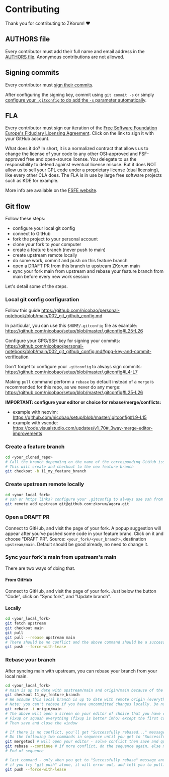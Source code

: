 # Contributing

Thank you for contributing to ZKorum! ❤️

## AUTHORS file

Every contributor must add their full name and email address in the [AUTHORS file](./AUTHORS). Anonymous contributions are not allowed.

## Signing commits

Every contributor must [sign their commits](https://docs.github.com/en/authentication/managing-commit-signature-verification/signing-commits).

After configuring the signing key, commit using `git commit -s` or simply [configure your `.gitconfig` to do add the `-s` parameter automatically](https://github.com/zkorum/agora/blob/main/CONTRIBUTING.md#local-git-config-configuration).

## FLA

Every contributor must sign our iteration of the [Free Software Foundation Europe's Fiduciary Licensing Agreement](https://cla-assistant.io/zkorum/zkorum). Click on the link to sign it with your GitHub account.

What does it do? In short, it is a normalized contract that allows us to change the license of your code to any other OSI-approved and FSF-approved free and open-source license. You delegate to us the responsibility to defend against eventual license misuse. But it does NOT allow us to sell your GPL code under a proprietary license (dual licensing), like every other CLA does. The FLA is in use by large free software projects such as KDE for example.

More info are available on the [FSFE website](https://fsfe.org/activities/fla/fla.en.html).

## Git flow

Follow these steps:

- configure your local git config
- connect to GitHub
- fork the project to your personal account
- clone your fork to your computer
- create a feature branch (never push to main)
- create upstream remote locally
- do some work, commit and push on this feature branch
- open a DRAFT PR from this branch to upstream ZKorum main
- sync your fork main from upstream and rebase your feature branch from main before every new work session

Let's detail some of the steps.

### Local git config configuration

Follow this guide https://github.com/nicobao/personal-notebook/blob/main/002_git_github_config.md

In particular, you can use this `$HOME/.gitconfig` file as example: https://github.com/nicobao/setup/blob/master/.gitconfig#L25-L26

Configure your GPG/SSH key for signing your commits: https://github.com/nicobao/personal-notebook/blob/main/002_git_github_config.md#gpg-key-and-commit-verification

Don't forget to configure your `.gitconfig` to always sign commits: https://github.com/nicobao/setup/blob/master/.gitconfig#L4-L7

Making `pull` command perform a `rebase` by default instead of a `merge` is recommended for this repo, as we never do any merge: https://github.com/nicobao/setup/blob/master/.gitconfig#L25-L26

**IMPORTANT: configure your editor or choice for rebase/merge/conflicts:**

- example with neovim: https://github.com/nicobao/setup/blob/master/.gitconfig#L9-L15
- example with vscode: https://code.visualstudio.com/updates/v1_70#_3way-merge-editor-improvements

### Create a feature branch

```bash
cd <your_cloned_repo>
# Call the branch depending on the name of the corresponding GitHub issue you're working on - and the issue number
# This will create and checkout to the new feature branch
git checkout -b 11_my_feature_branch
```

### Create upstream remote locally

```bash
cd <your local fork>
# ssh or https links? configure your .gitconfig to always use ssh from https: see https://github.com/nicobao/setup/blob/master/.gitconfig#L22-L23
git remote add upstream git@github.com:zkorum/agora.git
```

### Open a DRAFT PR

Connect to GitHub, and visit the page of your fork.
A popup suggestion will appear after you've pushed some code in your feature branc. Click on it and choose "DRAFT PR". Source: `<your_fork/<your_branch>`, destination `upstream/main`. Default should be good already, no need to change it.

### Sync your fork's main from upstream's main

There are two ways of doing that.

#### From GitHub

Connect to GitHub, and visit the page of your fork. Just below the button "Code", click on "Sync fork", and "Update branch".

#### Locally

```bash
cd <your_local_fork>
git fetch upstream
git checkout main
git pull
git pull --rebase upstream main
# There should be no conflict and the above command should be a success, as you should never push to main directly.
git push --force-with-lease
```

### Rebase your branch

After syncing main with upstream, you can rebase your branch from your local main.

```bash
cd <your_local_fork>
# main is up to date with upstream/main and origin/main because of the syncing above
git checkout 11_my_feature_branch
# We assume this local branch is up to date with remote origin (everything committed and pushed)
# Note: you can't rebase if you have uncommitted changes locally. Do not stash them or when you will unstash them after the rebase, it might create conflicts. Just commit.
git rebase -i origin/main
# The above will open a screen on your editor of choice that you have configure earlier, so you can choose what to fixup/squash
# Fixup or squash everything (fixup is better imho) except the first commit to avoid solving the same conflict multiple times at each of your commits.
# Then save and close the window

# If there is no conflict, you'll get "Successfully rebased..." message already. If that's your case ignore the following sequence and skip to the last command
# Do the following two commands in sequence until you get to "Successfully rebased...." message:
git mergetool # will open your editor - solve conflict then save and quit window
git rebase --continue # if more conflict, do the sequence again, else move on to the last command
# End of sequence

# last command - only when you get to "Successfully rebase" message and you're happy with your eventual conflict resolution
# if you try "git push" alone, it will error out, and tell you to pull. DO NOT PULL. You must force push to origin because you just re-wrote history
git push --force-with-lease
```

